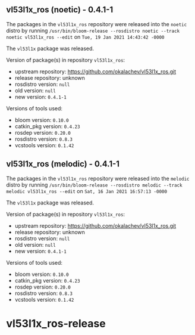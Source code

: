 ## vl53l1x_ros (noetic) - 0.4.1-1

The packages in the `vl53l1x_ros` repository were released into the `noetic` distro by running `/usr/bin/bloom-release --rosdistro noetic --track noetic vl53l1x_ros --edit` on `Tue, 19 Jan 2021 14:43:42 -0000`

The `vl53l1x` package was released.

Version of package(s) in repository `vl53l1x_ros`:

- upstream repository: https://github.com/okalachev/vl53l1x_ros.git
- release repository: unknown
- rosdistro version: `null`
- old version: `null`
- new version: `0.4.1-1`

Versions of tools used:

- bloom version: `0.10.0`
- catkin_pkg version: `0.4.23`
- rosdep version: `0.20.0`
- rosdistro version: `0.8.3`
- vcstools version: `0.1.42`


## vl53l1x_ros (melodic) - 0.4.1-1

The packages in the `vl53l1x_ros` repository were released into the `melodic` distro by running `/usr/bin/bloom-release --rosdistro melodic --track melodic vl53l1x_ros --edit` on `Sat, 16 Jan 2021 16:57:13 -0000`

The `vl53l1x` package was released.

Version of package(s) in repository `vl53l1x_ros`:

- upstream repository: https://github.com/okalachev/vl53l1x_ros.git
- release repository: unknown
- rosdistro version: `null`
- old version: `null`
- new version: `0.4.1-1`

Versions of tools used:

- bloom version: `0.10.0`
- catkin_pkg version: `0.4.23`
- rosdep version: `0.20.0`
- rosdistro version: `0.8.3`
- vcstools version: `0.1.42`


# vl53l1x_ros-release
